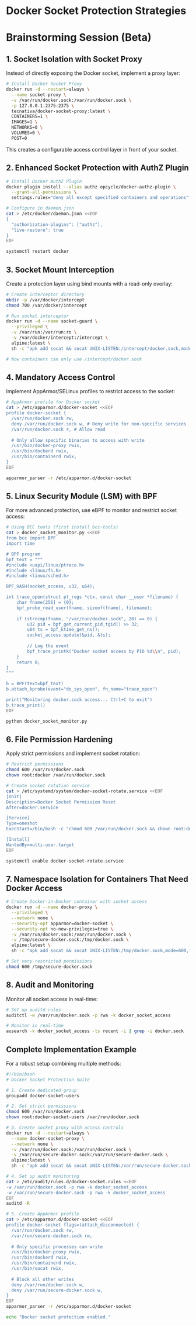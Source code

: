 # Docker Socket Protection Strategies 

# Brainstorming Session (Beta)


## 1. Socket Isolation with Socket Proxy

Instead of directly exposing the Docker socket, implement a proxy layer:

```bash
# Install Docker Socket Proxy
docker run -d --restart=always \
  --name socket-proxy \
  -v /var/run/docker.sock:/var/run/docker.sock \
  -p 127.0.0.1:2375:2375 \
  tecnativa/docker-socket-proxy:latest \
  CONTAINERS=1 \
  IMAGES=1 \
  NETWORKS=0 \
  VOLUMES=0 \
  POST=0
```

This creates a configurable access control layer in front of your socket.

## 2. Enhanced Socket Protection with AuthZ Plugin

```bash
# Install Docker AuthZ Plugin
docker plugin install --alias authz opcycle/docker-authz-plugin \
  --grant-all-permissions \
  settings.rules="deny all except specified containers and operations"

# Configure in daemon.json
cat > /etc/docker/daemon.json <<EOF
{
  "authorization-plugins": ["authz"],
  "live-restore": true
}
EOF

systemctl restart docker
```

## 3. Socket Mount Interception

Create a protection layer using bind mounts with a read-only overlay:

```bash
# Create interceptor directory
mkdir -p /var/docker/intercept
chmod 700 /var/docker/intercept

# Run socket interceptor
docker run -d --name socket-guard \
  --privileged \
  -v /var/run:/var/run:ro \
  -v /var/docker/intercept:/intercept \
  alpine:latest \
  sh -c "apk add socat && socat UNIX-LISTEN:/intercept/docker.sock,mode=600,fork UNIX-CONNECT:/var/run/docker.sock"

# Now containers can only use /intercept/docker.sock
```

## 4. Mandatory Access Control

Implement AppArmor/SELinux profiles to restrict access to the socket:

```bash
# AppArmor profile for Docker socket
cat > /etc/apparmor.d/docker-socket <<EOF
profile docker-socket {
  /var/run/docker.sock rw,
  deny /var/run/docker.sock w, # Deny write for non-specific services
  /var/run/docker.sock r, # Allow read
  
  # Only allow specific binaries to access with write
  /usr/bin/docker-proxy rwix,
  /usr/bin/dockerd rwix,
  /usr/bin/containerd rwix,
}
EOF

apparmor_parser -r /etc/apparmor.d/docker-socket
```

## 5. Linux Security Module (LSM) with BPF

For more advanced protection, use eBPF to monitor and restrict socket access:

```bash
# Using BCC tools (first install bcc-tools)
cat > docker_socket_monitor.py <<EOF
from bcc import BPF
import time

# BPF program
bpf_text = """
#include <uapi/linux/ptrace.h>
#include <linux/fs.h>
#include <linux/sched.h>

BPF_HASH(socket_access, u32, u64);

int trace_open(struct pt_regs *ctx, const char __user *filename) {
    char fname[256] = {0};
    bpf_probe_read_user(fname, sizeof(fname), filename);
    
    if (strncmp(fname, "/var/run/docker.sock", 20) == 0) {
        u32 pid = bpf_get_current_pid_tgid() >> 32;
        u64 ts = bpf_ktime_get_ns();
        socket_access.update(&pid, &ts);
        
        // Log the event
        bpf_trace_printk("Docker socket access by PID %d\\n", pid);
    }
    return 0;
}
"""

b = BPF(text=bpf_text)
b.attach_kprobe(event="do_sys_open", fn_name="trace_open")

print("Monitoring docker.sock access... Ctrl+C to exit")
b.trace_print()
EOF

python docker_socket_monitor.py
```

## 6. File Permission Hardening

Apply strict permissions and implement socket rotation:

```bash
# Restrict permissions
chmod 600 /var/run/docker.sock
chown root:docker /var/run/docker.sock

# Create socket rotation service
cat > /etc/systemd/system/docker-socket-rotate.service <<EOF
[Unit]
Description=Docker Socket Permission Reset
After=docker.service

[Service]
Type=oneshot
ExecStart=/bin/bash -c "chmod 600 /var/run/docker.sock && chown root:docker /var/run/docker.sock"

[Install]
WantedBy=multi-user.target
EOF

systemctl enable docker-socket-rotate.service
```

## 7. Namespace Isolation for Containers That Need Docker Access

```bash
# Create Docker-in-Docker container with socket access
docker run -d --name docker-proxy \
  --privileged \
  --network none \
  --security-opt apparmor=docker-socket \
  --security-opt no-new-privileges=true \
  -v /var/run/docker.sock:/var/run/docker.sock \
  -v /tmp/secure-docker.sock:/tmp/docker.sock \
  alpine:latest \
  sh -c "apk add socat && socat UNIX-LISTEN:/tmp/docker.sock,mode=600,fork,su=nobody UNIX-CONNECT:/var/run/docker.sock"

# Set very restricted permissions
chmod 600 /tmp/secure-docker.sock
```

## 8. Audit and Monitoring

Monitor all socket access in real-time:

```bash
# Set up auditd rules
auditctl -w /var/run/docker.sock -p rwa -k docker_socket_access

# Monitor in real-time
ausearch -k docker_socket_access -ts recent -i | grep -i docker.sock
```

## Complete Implementation Example

For a robust setup combining multiple methods:

```bash
#!/bin/bash
# Docker Socket Protection Suite

# 1. Create dedicated group
groupadd docker-socket-users

# 2. Set strict permissions
chmod 600 /var/run/docker.sock
chown root:docker-socket-users /var/run/docker.sock

# 3. Create socket proxy with access controls
docker run -d --restart=always \
  --name docker-socket-proxy \
  --network none \
  -v /var/run/docker.sock:/var/run/docker.sock \
  -v /var/run/secure-docker.sock:/var/run/secure-docker.sock \
  alpine:latest \
  sh -c "apk add socat && socat UNIX-LISTEN:/var/run/secure-docker.sock,mode=600,fork UNIX-CONNECT:/var/run/docker.sock"

# 4. Set up audit monitoring
cat > /etc/audit/rules.d/docker-socket.rules <<EOF
-w /var/run/docker.sock -p rwa -k docker_socket_access
-w /var/run/secure-docker.sock -p rwa -k docker_socket_access
EOF
auditd -R

# 5. Create AppArmor profile
cat > /etc/apparmor.d/docker-socket <<EOF
profile docker-socket flags=(attach_disconnected) {
  /var/run/docker.sock rw,
  /var/run/secure-docker.sock rw,
  
  # Only specific processes can write
  /usr/bin/docker-proxy rwix,
  /usr/bin/dockerd rwix,
  /usr/bin/containerd rwix,
  /usr/bin/socat rwix,
  
  # Block all other writes
  deny /var/run/docker.sock w,
  deny /var/run/secure-docker.sock w,
}
EOF
apparmor_parser -r /etc/apparmor.d/docker-socket

echo "Docker socket protection enabled."
```

